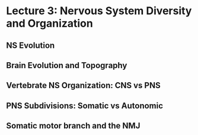# Lecture 3: Nervous System Diversity and Organization

## NS Evolution

## Brain Evolution and Topography

## Vertebrate NS Organization: CNS vs PNS

## PNS Subdivisions: Somatic vs Autonomic

## Somatic motor branch and the NMJ
